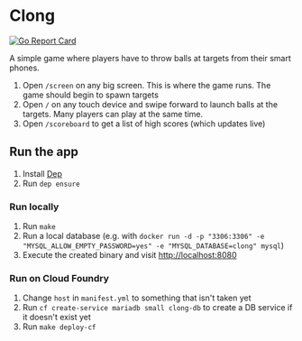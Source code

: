 # Clong

[![Go Report Card](https://goreportcard.com/badge/github.com/mastertinner/clong)](https://goreportcard.com/report/github.com/mastertinner/clong)

A simple game where players have to throw balls at targets from their smart phones.

1. Open `/screen` on any big screen. This is where the game runs. The game should begin to spawn targets
1. Open `/` on any touch device and swipe forward to launch balls at the targets. Many players can play at the same time.
1. Open `/scoreboard` to get a list of high scores (which updates live)

## Run the app

1. Install [Dep](https://github.com/golang/dep)
1. Run `dep ensure`

### Run locally

1. Run `make`
1. Run a local database (e.g. with `docker run -d -p "3306:3306" -e "MYSQL_ALLOW_EMPTY_PASSWORD=yes" -e "MYSQL_DATABASE=clong" mysql`)
1. Execute the created binary and visit <http://localhost:8080>

### Run on Cloud Foundry

1. Change `host` in `manifest.yml` to something that isn't taken yet
1. Run `cf create-service mariadb small clong-db` to create a DB service if it doesn't exist yet
1. Run `make deploy-cf`
